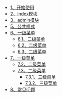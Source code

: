 * [1、开始使用](start/?id=import)
* [2、index模块](index/)
* [3、admin模块](admin/base)
* [5、公共样式](admin/css)
* [6、一级菜单](javascript:;)
    - [6.1、二级菜单](expand/dropdown)
    - [6.2、二级菜单](expand/notice)
    - [6.3、二级菜单](expand/cascader)
* [7、一级菜单](javascript:;)
    - [7.2、二级菜单](expand/file_choose)
    - [7.3、二级菜单](javascript:;)
        - [7.3.1、三级菜单](expand/formx)
        - [7.3.2、三级菜单](expand/context_menu)
* [8、常见问题](question/)

<div class="ew-doc-adv-list">
 
</div>